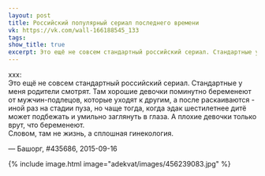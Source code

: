 ```yaml
---
layout: post
title: Российский популярный сериал последнего времени
vk: https://vk.com/wall-166188545_133
tags: 
show_title: true
excerpt: Это ещё не совсем стандартный российский сериал. Стандартные у меня родители смотрят. Там хорошие девочки поминутно беременеют от мужчин-подлецов, которые уходят к другим, а после раскаиваются - иной раз на стадии пуза, но чаще...
---
```

xxx:<br>
Это ещё не совсем стандартный российский сериал. Стандартные у меня родители смотрят. Там хорошие девочки поминутно беременеют от мужчин-подлецов, которые уходят к другим, а после раскаиваются - иной раз на стадии пуза, но чаще тогда, когда эдак шестилетнее дитё может подбежать и умильно заглянуть в глаза. А плохие девочки только врут, что беременеют.<br>
Словом, там не жизнь, а сплошная гинекология.

— Башорг, \#435686, 2015-09-16

{% include image.html image="adekvat/images/456239083.jpg" %}
